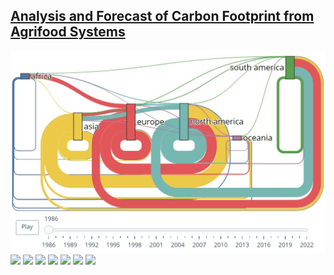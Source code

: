
## [Analysis and Forecast of Carbon Footprint from Agrifood Systems](/fao_project)
[![Project 4](images/sankey_cover.jpg?raw=true)](/fao_project)
<img src="https://img.shields.io/badge/Python-white?logo=Python" class="badge">
<img src="https://img.shields.io/badge/pandas-white?logo=pandas" class="badge">
<img src="https://img.shields.io/badge/NumPy-white?logo=NumPy" class="badge">
<img src="https://img.shields.io/badge/GeoPandas-white?logo=GeoPandas" class="badge">
<img src="https://img.shields.io/badge/Seaborn-white?logo=Seaborn" class="badge">
<img src="https://img.shields.io/badge/TensorFlow-white?logo=TensorFlow" class="badge">
<img src="https://img.shields.io/badge/PyTorch-white?logo=PyTorch" class="badge">


